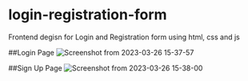 # login-registration-form
Frontend degisn for Login and Registration form using html, css and js

##Login Page
![Screenshot from 2023-03-26 15-37-57](https://user-images.githubusercontent.com/52845318/227768858-c20c36b7-8cbd-41c7-969a-ee2fa0950e68.png)

##Sign Up Page
![Screenshot from 2023-03-26 15-38-00](https://user-images.githubusercontent.com/52845318/227768846-571470b8-14ec-42c5-b866-49a1ad765829.png)
